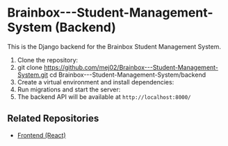 # Brainbox---Student-Management-System (Backend)

This is the Django backend for the Brainbox Student Management System.

1. Clone the repository:
2. git clone https://github.com/mej02/Brainbox---Student-Management-System.git cd Brainbox---Student-Management-System/backend
3. Create a virtual environment and install dependencies:
4. Run migrations and start the server:
5. The backend API will be available at `http://localhost:8000/`

## Related Repositories

- [Frontend (React)](https://github.com/mej02/Brainbox---student-frontend-app)
  
